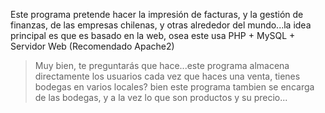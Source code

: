 Este programa pretende hacer la impresión de facturas, y la gestión de finanzas, de las empresas chilenas, y otras alrededor del mundo...la idea principal es que es basado en la web, osea este usa PHP + MySQL + Servidor Web (Recomendado Apache2)
> Muy bien, te preguntarás que hace...este programa almacena directamente los usuarios cada vez que haces una venta, tienes bodegas en varios locales? bien este programa tambien se encarga  de las bodegas, y a la vez lo que son productos y su precio...